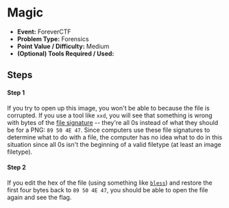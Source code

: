 # Magic
* **Event:** ForeverCTF
* **Problem Type:** Forensics
* **Point Value / Difficulty:** Medium
* **(Optional) Tools Required / Used:**
​
## Steps​
#### Step 1
If you try to open up this image, you won't be able to because the file is corrupted. If you use a tool like `xxd`, you will see that something is wrong with bytes of the [file signature](https://en.wikipedia.org/wiki/List_of_file_signatures) -- they're all 0s instead of what they should be for a PNG: `89 50 4E 47`. Since computers use these file signatures to determine what to do with a file, the computer has no idea what to do in this situation since all 0s isn't the beginning of a valid filetype (at least an image filetype).

#### Step 2
If you edit the hex of the file (using something like [`bless`](https://github.com/afrantzis/bless)) and restore the first four bytes back to `89 50 4E 47`, you should be able to open the file again and see the flag.
